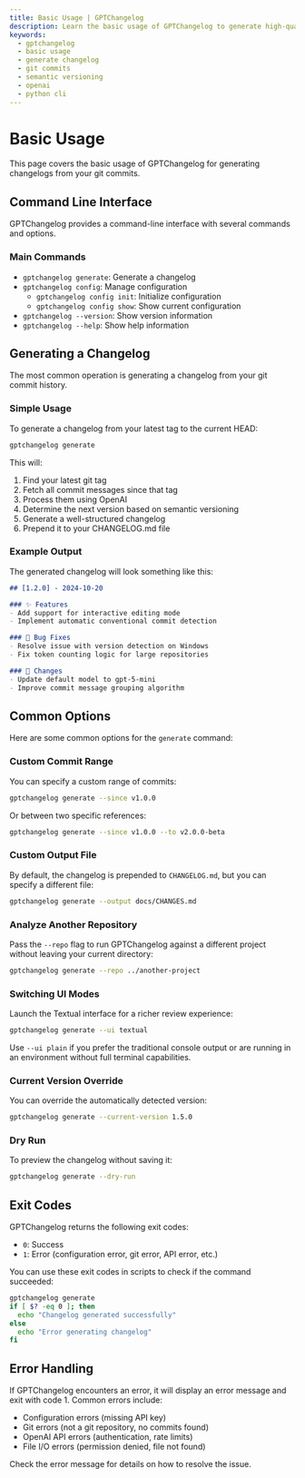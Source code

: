 ```yaml
---
title: Basic Usage | GPTChangelog
description: Learn the basic usage of GPTChangelog to generate high-quality changelogs from your git commits using OpenAI. Includes common commands, options, and examples.
keywords:
  - gptchangelog
  - basic usage
  - generate changelog
  - git commits
  - semantic versioning
  - openai
  - python cli
---
```


# Basic Usage

This page covers the basic usage of GPTChangelog for generating changelogs from your git commits.

## Command Line Interface

GPTChangelog provides a command-line interface with several commands and options.

### Main Commands

- `gptchangelog generate`: Generate a changelog
- `gptchangelog config`: Manage configuration
  - `gptchangelog config init`: Initialize configuration
  - `gptchangelog config show`: Show current configuration
- `gptchangelog --version`: Show version information
- `gptchangelog --help`: Show help information

## Generating a Changelog

The most common operation is generating a changelog from your git commit history.

### Simple Usage

To generate a changelog from your latest tag to the current HEAD:

```bash
gptchangelog generate
```

This will:

1. Find your latest git tag
2. Fetch all commit messages since that tag
3. Process them using OpenAI
4. Determine the next version based on semantic versioning
5. Generate a well-structured changelog
6. Prepend it to your CHANGELOG.md file

### Example Output

The generated changelog will look something like this:

```markdown
## [1.2.0] - 2024-10-20

### ✨ Features
- Add support for interactive editing mode
- Implement automatic conventional commit detection

### 🐛 Bug Fixes
- Resolve issue with version detection on Windows
- Fix token counting logic for large repositories

### 🔄 Changes
- Update default model to gpt-5-mini
- Improve commit message grouping algorithm
```

## Common Options

Here are some common options for the `generate` command:

### Custom Commit Range

You can specify a custom range of commits:

```bash
gptchangelog generate --since v1.0.0
```

Or between two specific references:

```bash
gptchangelog generate --since v1.0.0 --to v2.0.0-beta
```

### Custom Output File

By default, the changelog is prepended to `CHANGELOG.md`, but you can specify a different file:

```bash
gptchangelog generate --output docs/CHANGES.md
```

### Analyze Another Repository

Pass the `--repo` flag to run GPTChangelog against a different project without leaving your current directory:

```bash
gptchangelog generate --repo ../another-project
```

### Switching UI Modes

Launch the Textual interface for a richer review experience:

```bash
gptchangelog generate --ui textual
```

Use `--ui plain` if you prefer the traditional console output or are running in an environment without full terminal capabilities.

### Current Version Override

You can override the automatically detected version:

```bash
gptchangelog generate --current-version 1.5.0
```

### Dry Run

To preview the changelog without saving it:

```bash
gptchangelog generate --dry-run
```

## Exit Codes

GPTChangelog returns the following exit codes:

- `0`: Success
- `1`: Error (configuration error, git error, API error, etc.)

You can use these exit codes in scripts to check if the command succeeded:

```bash
gptchangelog generate
if [ $? -eq 0 ]; then
  echo "Changelog generated successfully"
else
  echo "Error generating changelog"
fi
```

## Error Handling

If GPTChangelog encounters an error, it will display an error message and exit with code 1. Common errors include:

- Configuration errors (missing API key)
- Git errors (not a git repository, no commits found)
- OpenAI API errors (authentication, rate limits)
- File I/O errors (permission denied, file not found)

Check the error message for details on how to resolve the issue.
